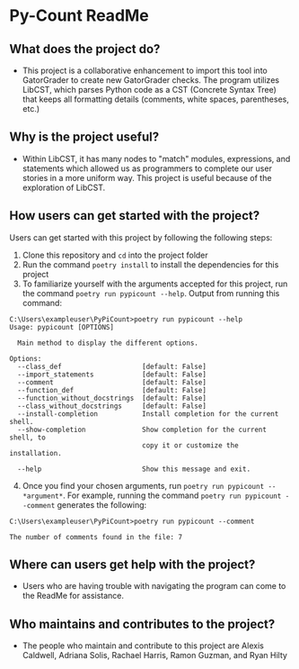 # Py-Count ReadMe

## What does the project do?

- This project is a collaborative enhancement to import this tool into GatorGrader
to create new GatorGrader checks. The program utilizes LibCST, which parses Python
code as a CST (Concrete Syntax Tree) that keeps all formatting details (comments,
white spaces, parentheses, etc.)

## Why is the project useful?

- Within LibCST, it has many nodes to "match" modules, expressions, and
statements which allowed us as programmers to complete our user stories in a
more uniform way. This project is useful because of the exploration of LibCST.

## How users can get started with the project?

Users can get started with this project by following the following steps:

1. Clone this repository and `cd` into the project folder
2. Run the command ```poetry install``` to install the dependencies for this project
3. To familiarize yourself with the arguments accepted for this project, run the
command ```poetry run pypicount --help```. Output from running this command:
```
C:\Users\exampleuser\PyPiCount>poetry run pypicount --help
Usage: pypicount [OPTIONS]

  Main method to display the different options.

Options:
  --class_def                    [default: False]
  --import_statements            [default: False]
  --comment                      [default: False]
  --function_def                 [default: False]
  --function_without_docstrings  [default: False]
  --class_without_docstrings     [default: False]
  --install-completion           Install completion for the current shell.
  --show-completion              Show completion for the current shell, to
                                 copy it or customize the installation.

  --help                         Show this message and exit.
```

4. Once you find your chosen arguments, run ```poetry run pypicount --*argument*```. For example,
running the command ```poetry run pypicount --comment``` generates the following:
```
C:\Users\exampleuser\PyPiCount>poetry run pypicount --comment

The number of comments found in the file: 7

```

## Where can users get help with the project?

- Users who are having trouble with navigating the program can come to the ReadMe
for assistance.

## Who maintains and contributes to the project?

- The people who maintain and contribute to this project are Alexis Caldwell,
Adriana Solis, Rachael Harris, Ramon Guzman,
and Ryan Hilty
